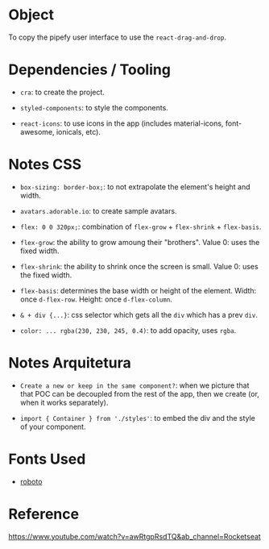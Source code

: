 # Object
To copy the pipefy user interface to use the `react-drag-and-drop`.

# Dependencies / Tooling

- `cra`: to create the project.

- `styled-components`: to style the components.

- `react-icons`: to use icons in the app (includes material-icons, font-awesome, ionicals, etc).

# Notes CSS

- `box-sizing: border-box;`: to not extrapolate the element's height and width.

- `avatars.adorable.io`: to create sample avatars.

- `flex: 0 0 320px;`: combination of `flex-grow` + `flex-shrink` + `flex-basis`.

- `flex-grow`: the ability to grow amoung their "brothers". Value 0: uses the fixed width.

- `flex-shrink`: the ability to shrink once the screen is small. Value 0: uses the fixed width.

- `flex-basis`: determines the base width or height of the element. Width: once `d-flex-row`. Height: once `d-flex-column`.

- `& + div {...}`: css selector which gets all the `div` which has a prev `div`.

- `color: ... rgba(230, 230, 245, 0.4)`: to add opacity, uses `rgba`.

# Notes Arquitetura

- `Create a new or keep in the same component?`: when we picture that that POC can be decoupled from the rest of the app, then we create (or, when it works separately).

- `import { Container } from './styles'`: to embed the div and the style of your component.

# Fonts Used

- [roboto](https://fonts.google.com/specimen/Roboto)

# Reference

https://www.youtube.com/watch?v=awRtgpRsdTQ&ab_channel=Rocketseat